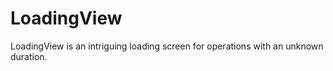 LoadingView
===========

LoadingView is an intriguing loading screen for operations with an unknown duration.
